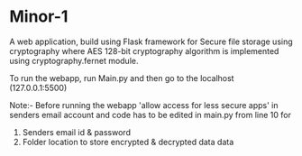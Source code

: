 # Minor-1
A web application, build using Flask framework for Secure file storage using cryptography where AES 128-bit cryptography algorithm is implemented using cryptography.fernet module.

To run the webapp, run Main.py and then go to the localhost (127.0.0.1:5500)

Note:- Before running the webapp 'allow access for less secure apps' in senders email account and code has to be edited in main.py from line 10 for
  1) Senders email id & password
  2) Folder location to store encrypted & decrypted data data
